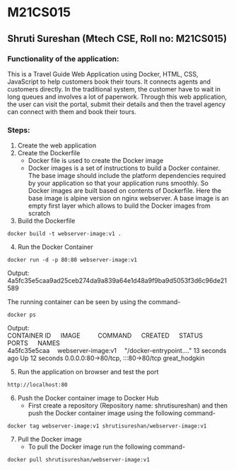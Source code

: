 # M21CS015

## Shruti Sureshan (Mtech CSE, Roll no: M21CS015)


### Functionality of the application:
This is a Travel Guide Web Application using Docker, HTML, CSS, JavaScript to help customers book their tours. It connects agents and customers directly. In the traditional system, the customer have to wait in long queues and involves a lot of paperwork. Through this web application, the user can visit the portal, submit their details and then the travel agency can connect with them and book their tours.

### Steps:
1. Create the web application
2. Create the Dockerfile
   - Docker file is used to create the Docker image
   - Docker images is a set of instructions to build a Docker container. The base image should include the platform dependencies required by your application so that your application runs smoothly. So Docker images are built based on contents of Dockerfile. Here the base image is alpine version on nginx webserver.  A base image is an empty first layer which allows to build the Docker images from scratch
3. Build the Dockerfile
```
docker build -t webserver-image:v1 .
```
4. Run the Docker Container
```
docker run -d -p 80:80 webserver-image:v1
```
Output: 4a5fc35e5caa9ad25ceb274da9a839a64e1d48a9f9ba9d5053f3d6c96de21589

The running container can be seen by using the command-
```
docker ps
```
Output:<br>
CONTAINER ID &emsp;  IMAGE     &emsp;      &emsp;     COMMAND      &emsp;            CREATED   &emsp;       STATUS    &emsp;      PORTS        &emsp;           NAMES<br>
4a5fc35e5caa   &emsp;webserver-image:v1   &emsp;"/docker-entrypoint.…"   13 seconds ago   Up 12 seconds   0.0.0.0:80->80/tcp, :::80->80/tcp   great_hodgkin

5. Run the application on browser and test the port
```
http://localhost:80
```

6. Push the Docker container image to Docker Hub
   - First create a repository (Repository name: shrutisureshan) and then push the Docker container image using the following command-
```
docker tag webserver-image:v1 shrutisureshan/webserver-image:v1
```

7. Pull the Docker image
   - To pull the Docker image run the following command-
```
docker pull shrutisureshan/webserver-image:v1
```
